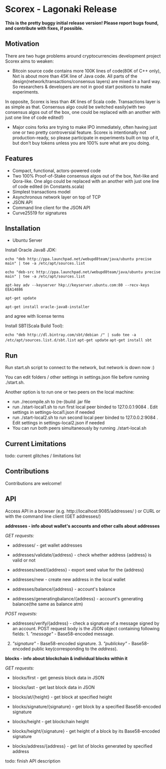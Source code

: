 Scorex - Lagonaki Release
=========================

**This is the pretty buggy initial release version! Please report bugs found, and contribute with 
fixes, if possible.**

Motivation
----------

There are two huge problems around cryptocurrencies development project Scorex aims to weaken:

* Bitcoin source code contains more 100K lines of code(80K of C++ only), Nxt is about more than 45K
 line of Java code. All parts of the design(network/transactions/consensus layers) are mixed in a hard way. 
 So researchers & developers are not in good start positions to make experiments.
  
 In opposite, Scorex is less than 4K lines of Scala code. Transactions layer is as simple as that. Consensus algo 
 could be switched easily(with two consensus algos out of the box, one could be replaced with an another with
  just one line of code edited!)

* Major coins forks are trying to make IPO immediately, often having just one or two pretty controversial
 feature. Scorex is intentionally not production-ready, so please participate in experiments built on top of it,
 but don't buy tokens unless you are 100% sure what are you doing.
 
Features
--------

* Compact, functional, actors-powered code
* Two 100% Proof-of-Stake consensus algos out of the box, Nxt-like and Qora-like. One algo could be replaced
with an another with just one line of code edited (in Constants.scala)
* Simplest transactions model
* Asynchronous network layer on top of TCP 
* JSON API
* Command line client for the JSON API
* Curve25519 for signatures


Installation
------------

* Ubuntu Server

Install Oracle Java8 JDK:

`echo "deb http://ppa.launchpad.net/webupd8team/java/ubuntu precise main" | tee -a /etc/apt/sources.list`

`echo "deb-src http://ppa.launchpad.net/webupd8team/java/ubuntu precise main" | tee -a /etc/apt/sources.list`

`apt-key adv --keyserver hkp://keyserver.ubuntu.com:80 --recv-keys EEA14886`

`apt-get update`

`apt-get install oracle-java8-installer`

and agree with license terms

Install SBT(Scala Build Tool):

`echo "deb http://dl.bintray.com/sbt/debian /" | sudo tee -a /etc/apt/sources.list.d/sbt.list`
`apt-get update`
`apt-get install sbt`

Run
---

Run start.sh script to connect to the network, but network is down now :) 

You can edit folders / other settings in settings.json file before running ./start.sh.  

Another option is to run one or two peers on the local machine:
 

* run ./recompile.sh to (re-)build .jar file
* run ./start-local1.sh to run first local peer binded to 127.0.0.1:9084 . Edit settings in settings-local1.json
   if needed
* run ./start-local2.sh to run second local peer binded to 127.0.0.2:9084 . Edit settings in settings-local2.json
   if needed   
* You can run both peers simultaneously by running ./start-local.sh   
   


Current Limitations
-------------------

todo: current glitches / limitations list


Contributions
-------------

Contributions are welcome!


API
---

Access API in a browser (e.g. http://localhost:9085/addresses/ ) or CURL 
or with the command line client (GET addresses/)

**addresses - info about wallet's accounts and other calls about addresses**

*GET requests:*

* addresses/ - get wallet addresses

* addresses/validate/{address} - check whether address {address} is valid or not

* addresses/seed/{address} - export seed value for the {address}

* addresses/new - create new address in the local wallet

* addresses/balance/{address} - account's balance

* addresses/generatingbalance/{address} - account's generating balance(the same as balance atm)

*POST requests:*

* addresses/verify/{address} - check a signature of a message signed by an account. POST request 
body is the JSON object containing following fields: 1. *"message"* - Base58-encoded message.   
2. *"signature"* - Base58-encoded signature.  3. *"publickey"* - Base58-encoded public key(corresponding to the 
*address*).


**blocks - info about blockchain & individual blocks within it**

*GET requests:*

* blocks/first - get genesis block data in JSON

* blocks/last - get last block data in JSON
 
* blocks/at/{height} - get block at specified height

* blocks/signature/{signature} - get block by a specified Base58-encoded signature

* blocks/height - get blockchain height

* blocks/height/{signature} - get height of a block by its Base58-encoded signature

* blocks/address/{address} - get list of blocks generated by specified address 

 


  
  

todo: finish API description